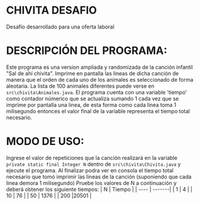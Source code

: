 # CHIVITA DESAFIO
Desafío desarrollado para una oferta laboral

# DESCRIPCIÓN DEL PROGRAMA: 
Este programa es una version ampliada y
randomizada de la canción infantil "Sal de ahí chivita". Imprime en
pantalla las lineas de dicha canción de manera que el orden de cada uno
de los animales es seleccionado de forma aleotaria. La lista de 100
animales diferentes puede verse en ``src\chivita\Animales.java``. El programa cuenta
con una variable 'tiempo' como contador númerico que se actualiza sumando
1 cada vez que se imprime por pantalla una linea, de esta forma como cada
linea toma 1 milisegundo entonces el valor final de la variable
representa el tiempo total necesario.

# MODO DE USO:
Ingrese el valor de repeticiones que la canción realizará
en la variable ``private static final Integer N`` dentro de ``src\chivita\Chivita.java`` y ejecute el programa. Al finalizar podra ver en
consola el tiempo total necesario que tomó imprimir las lineas de la
canción (suponiendo que cada linea demora 1 milisegundo) Pruebe los valores de N a continuación y deberá obtener los siguiente tiempos:
| N    | Tiempo |
| ---- | -------|
| 1    | 4      |
| 10   | 76     |
| 50   | 1376   |
| 200  |20501   |
